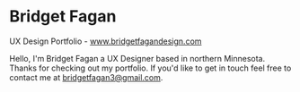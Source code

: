 # Bridget Fagan
UX Design Portfolio - www.bridgetfagandesign.com

Hello, I'm Bridget Fagan a UX Designer based in northern Minnesota.  Thanks for checking out my portfolio.  If you'd like to get in touch feel free to contact me at bridgetfagan3@gmail.com.
